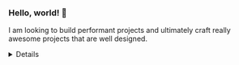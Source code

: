 ### Hello, world! 👋
I am looking to build performant projects and ultimately craft really awesome projects that are well designed.

<details> 
    <!--<a href="https://roadmap.sh">
        <img src="https://roadmap.sh/card/wide/67aebde70a4602069bda1980?variant=dark&roadmaps=ios%2Ccomputer-science%2Cfull-stack%2Cproduct-manager" alt="roadmap.sh"/>
    </a>--!>
    <img src="http://github-profile-summary-cards.vercel.app/api/cards/profile-details?username=michi-onl&theme=transparent" />
    <img src="https://github-readme-streak-stats.herokuapp.com/?user=michi-onl&hide_border=true&card_width=338&theme=transparent" />
    <img src="http://github-profile-summary-cards.vercel.app/api/cards/stats?username=michi-onl&theme=transparent" />
</details>
